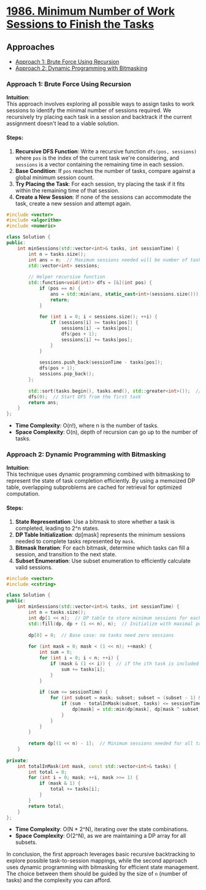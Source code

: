 # [1986. Minimum Number of Work Sessions to Finish the Tasks](https://leetcode.com/problems/minimum-number-of-work-sessions-to-finish-the-tasks/)

## Approaches
- [Approach 1: Brute Force Using Recursion](#approach-1)
- [Approach 2: Dynamic Programming with Bitmasking](#approach-2)

### Approach 1: Brute Force Using Recursion

**Intuition**:  
This approach involves exploring all possible ways to assign tasks to work sessions to identify the minimal number of sessions required. We recursively try placing each task in a session and backtrack if the current assignment doesn't lead to a viable solution.

#### Steps:
1. **Recursive DFS Function**: Write a recursive function `dfs(pos, sessions)` where `pos` is the index of the current task we're considering, and `sessions` is a vector containing the remaining time in each session.
2. **Base Condition**: If `pos` reaches the number of tasks, compare against a global minimum session count.
3. **Try Placing the Task**: For each session, try placing the task if it fits within the remaining time of that session.
4. **Create a New Session**: If none of the sessions can accommodate the task, create a new session and attempt again.

```cpp
#include <vector>
#include <algorithm>
#include <numeric>

class Solution {
public:
    int minSessions(std::vector<int>& tasks, int sessionTime) {
        int n = tasks.size();
        int ans = n;  // Maximum sessions needed will be number of tasks
        std::vector<int> sessions;
        
        // Helper recursive function
        std::function<void(int)> dfs = [&](int pos) {
            if (pos == n) {
                ans = std::min(ans, static_cast<int>(sessions.size()));
                return;
            }
            
            for (int i = 0; i < sessions.size(); ++i) {
                if (sessions[i] >= tasks[pos]) {
                    sessions[i] -= tasks[pos];
                    dfs(pos + 1);
                    sessions[i] += tasks[pos];
                }
            }
            
            sessions.push_back(sessionTime - tasks[pos]);
            dfs(pos + 1);
            sessions.pop_back();
        };
        
        std::sort(tasks.begin(), tasks.end(), std::greater<int>());  // Sort tasks by decreasing time
        dfs(0);  // Start DFS from the first task
        return ans;
    }
};
```

- **Time Complexity**: O(n!), where n is the number of tasks.
- **Space Complexity**: O(n), depth of recursion can go up to the number of tasks.

### Approach 2: Dynamic Programming with Bitmasking

**Intuition**:  
This technique uses dynamic programming combined with bitmasking to represent the state of task completion efficiently. By using a memoized DP table, overlapping subproblems are cached for retrieval for optimized computation.

#### Steps:
1. **State Representation**: Use a bitmask to store whether a task is completed, leading to 2^n states.
2. **DP Table Initialization**: dp[mask] represents the minimum sessions needed to complete tasks represented by `mask`.
3. **Bitmask Iteration**: For each bitmask, determine which tasks can fill a session, and transition to the next state.
4. **Subset Enumeration**: Use subset enumeration to efficiently calculate valid sessions.

```cpp
#include <vector>
#include <cstring>

class Solution {
public:
    int minSessions(std::vector<int>& tasks, int sessionTime) {
        int n = tasks.size();
        int dp[1 << n];  // DP table to store minimum sessions for each bitmask
        std::fill(dp, dp + (1 << n), n);  // Initialize with maximal possible sessions
        
        dp[0] = 0;  // Base case: no tasks need zero sessions
        
        for (int mask = 0; mask < (1 << n); ++mask) {
            int sum = 0;
            for (int i = 0; i < n; ++i) {
                if (mask & (1 << i)) {  // if the ith task is included in the mask
                    sum += tasks[i];
                }
            }
            
            if (sum <= sessionTime) {
                for (int subset = mask; subset; subset = (subset - 1) & mask) {  // Iterate over subsets
                    if (sum - totalInMask(subset, tasks) <= sessionTime) {
                        dp[mask] = std::min(dp[mask], dp[mask ^ subset] + 1);
                    }
                }
            }
        }
        
        return dp[(1 << n) - 1];  // Minimum sessions needed for all tasks
    }
    
private:
    int totalInMask(int mask, const std::vector<int>& tasks) {
        int total = 0;
        for (int i = 0; mask; ++i, mask >>= 1) {
            if (mask & 1) {
                total += tasks[i];
            }
        }
        return total;
    }
};
```

- **Time Complexity**: O(N * 2^N), iterating over the state combinations.
- **Space Complexity**: O(2^N), as we are maintaining a DP array for all subsets.

In conclusion, the first approach leverages basic recursive backtracking to explore possible task-to-session mappings, while the second approach uses dynamic programming with bitmasking for efficient state management. The choice between them should be guided by the size of `n` (number of tasks) and the complexity you can afford.

